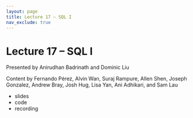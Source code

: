 ```yaml
---
layout: page
title: Lecture 17 – SQL I
nav_exclude: true
---
```


# Lecture 17 – SQL I

Presented by Anirudhan Badrinath and Dominic Liu

Content by Fernando Pérez, Alvin Wan, Suraj Rampure, Allen Shen, Joseph Gonzalez, Andrew Bray, Josh Hug, Lisa Yan, Ani Adhikari, and Sam Lau

- slides
- code
- recording


<!--
- [slides](https://docs.google.com/presentation/d/15LDeDKNxpIa9j0_dHZr1F5AzrbVEUoM5OWOxgqYUKM0/edit?usp=sharing)
- [playlist](https://youtube.com/playlist?list=PLQCcNQgUcDfqhL6AicGxDlNFngfplUlvb)
- [Bias-Variance decomposition derivation](https://data100.datahub.berkeley.edu/hub/user-redirect/git-sync?repo=https://github.com/DS-100/fa21&subPath=lec/lec17/)

**Important:** You may want to review [Lecture 3](../lec03) for a refresher on random variables.

A reminder – the right column of the table below contains _Quick Checks_. These are **not** required but suggested to help you check your understanding.

<table>
<colgroup>
<col style="width: 25%" />
<col style="width: 25%" />
<col style="width: 25%" />
</colgroup>
<thead>
<tr class="header">
<th></th>
<th>Video</th>
<th>Quick Check</th>
</tr>
</thead>
<tbody>
<tr>
<td><strong>17.1</strong><br/>Variance of random variables. Walking through an alternate calculation of variance. Variance of a linear transformation.</td>
<td><iframe width="300" height="" src="https://youtube.com/embed/3W_TtAHxlXQ" frameborder="0" allow="accelerometer; autoplay; encrypted-media; gyroscope; picture-in-picture" allowfullscreen=""></iframe></td>
<td><a href="https://forms.gle/EaLQde32vdq5R1FA7" target="\_blank">17.1</a></td>
</tr>
<tr>
<td><strong>17.2</strong><br/>Deriving the variance of a sum. Understanding covariance, correlation, and independence.</td>
<td><iframe width="300" height="" src="https://youtube.com/embed/8ovh_lGuMdQ" frameborder="0" allow="accelerometer; autoplay; encrypted-media; gyroscope; picture-in-picture" allowfullscreen=""></iframe></td>
<td><a href="https://forms.gle/AFtTfXaCNptq8tNt9" target="\_blank">17.2</a></td>
</tr>
<tr>
<td><strong>17.3</strong><br/>Variance of an i.i.d. sum. Variance of the Bernoulli and binomial distributions.</td>
<td><iframe width="300" height="" src="https://youtube.com/embed/t4gPC6LDS1c" frameborder="0" allow="accelerometer; autoplay; encrypted-media; gyroscope; picture-in-picture" allowfullscreen=""></iframe></td>
<td><a href="https://forms.gle/KqgfSxL2ixgSQF4F7" target="\_blank">17.3</a></td>
</tr>
<tr>
<td><strong>17.4</strong><br/>Variability of the sample mean. Reviewing inferential concepts from Data 8, but with the framework of random variables.</td>
<td><iframe width="300" height="" src="https://youtube.com/embed/CwXhjoBt25I" frameborder="0" allow="accelerometer; autoplay; encrypted-media; gyroscope; picture-in-picture" allowfullscreen=""></iframe></td>
<td><a href="https://forms.gle/ex5p9KF81FmXXHyj8" target="\_blank">17.4</a></td>
</tr>
<tr>
<td><strong>17.5</strong><br/>Introducing the data generating process and prediction error. Model risk.</td>
<td><iframe width="300" height="" src="https://youtube.com/embed/mPz-jIl9H7s" frameborder="0" allow="accelerometer; autoplay; encrypted-media; gyroscope; picture-in-picture" allowfullscreen=""></iframe></td>
<td><a href="https://forms.gle/dUduyGCKC8oruLnC8" target="\_blank">17.5</a></td>
</tr>
<tr>
<td><strong>17.6</strong><br/>Looking at different sources of error in our model – observation variance, model variance, and bias – and discussing how to mitigate them.</td>
<td><iframe width="300" height="" src="https://youtube.com/embed/mmjYEOeOEM4" frameborder="0" allow="accelerometer; autoplay; encrypted-media; gyroscope; picture-in-picture" allowfullscreen=""></iframe></td>
<td><a href="https://forms.gle/DDnM1YBFDYSce8jD7" target="\_blank">17.6</a></td>
</tr>
<tr>
<td><strong>17.7</strong><br/>Decomposing model risk into the sum of observation variance, model variance, and the square of bias.</td>
<td><iframe width="300" height="" src="https://youtube.com/embed/DEYCRlXvwg4" frameborder="0" allow="accelerometer; autoplay; encrypted-media; gyroscope; picture-in-picture" allowfullscreen=""></iframe></td>
<td><a href="https://forms.gle/iHZLAeBP3wDa5UNK8" target="\_blank">17.7</a></td>
</tr>
</tbody></table>
-->
